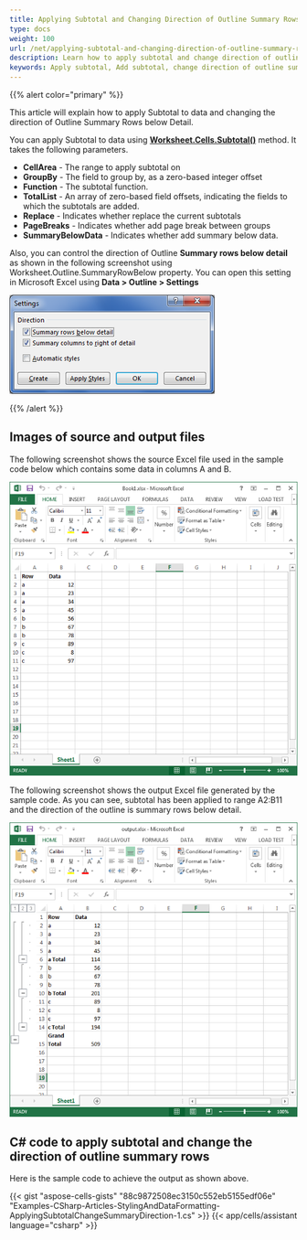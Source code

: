 ```yaml
---
title: Applying Subtotal and Changing Direction of Outline Summary Rows below Detail
type: docs
weight: 100
url: /net/applying-subtotal-and-changing-direction-of-outline-summary-rows-below-detail/
description: Learn how to apply subtotal and change direction of outline summary Rows below Detail by using the Aspose.Cells for .NET API.
keywords: Apply subtotal, Add subtotal, change direction of outline summary Rows below Detail, change direction of outline summary Columns to right of Detail, Create subtotal and change direction of outline summary Rows below Detail
---
```


{{% alert color="primary" %}}

This article will explain how to apply Subtotal to data and changing the direction of Outline Summary Rows below Detail.

You can apply Subtotal to data using [**Worksheet.Cells.Subtotal()**](https://reference.aspose.com/cells/net/aspose.cells/cells/methods/subtotal/index) method. It takes the following parameters.

- **CellArea** - The range to apply subtotal on
- **GroupBy** - The field to group by, as a zero-based integer offset
- **Function** - The subtotal function.
- **TotalList** - An array of zero-based field offsets, indicating the fields to which the subtotals are added.
- **Replace** - Indicates whether replace the current subtotals
- **PageBreaks** - Indicates whether add page break between groups
- **SummaryBelowData** - Indicates whether add summary below data.

Also, you can control the direction of Outline **Summary rows below detail** as shown in the following screenshot using Worksheet.Outline.SummaryRowBelow property. You can open this setting in Microsoft Excel using **Data > Outline > Settings**

![todo:image_alt_text](applying-subtotal-and-changing-direction-of-outline-summary-rows-below-detail_1.png)

{{% /alert %}}

## Images of source and output files

The following screenshot shows the source Excel file used in the sample code below which contains some data in columns A and B.

![todo:image_alt_text](applying-subtotal-and-changing-direction-of-outline-summary-rows-below-detail_2.png)

The following screenshot shows the output Excel file generated by the sample code. As you can see, subtotal has been applied to range A2:B11 and the direction of the outline is summary rows below detail.

![todo:image_alt_text](applying-subtotal-and-changing-direction-of-outline-summary-rows-below-detail_3.png)

## C# code to apply subtotal and change the direction of outline summary rows

Here is the sample code to achieve the output as shown above.

{{< gist "aspose-cells-gists" "88c9872508ec3150c552eb5155edf06e" "Examples-CSharp-Articles-StylingAndDataFormatting-ApplyingSubtotalChangeSummaryDirection-1.cs" >}}
{{< app/cells/assistant language="csharp" >}}